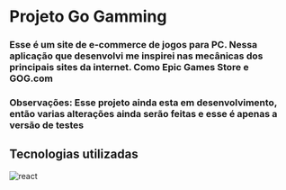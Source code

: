 
<h1>Projeto Go Gamming</h1>

<h3>Esse é um site de e-commerce de jogos para
PC. Nessa aplicação que desenvolvi me inspirei
nas mecânicas dos principais sites da internet. Como 
Epic Games Store e GOG.com</h3>

<h3>Observações: Esse projeto ainda esta em desenvolvimento, então varias 
alterações ainda serão feitas e esse é apenas a versão de testes</h3>


<h2>Tecnologias utilizadas</h2>

![react](https://user-images.githubusercontent.com/88919003/206603200-9421fa29-4e9c-44b9-a6b7-2a8b5b19b4a1.svg )

